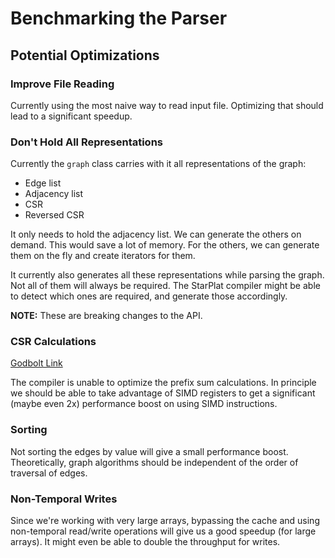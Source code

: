 # Benchmarking the Parser

## Potential Optimizations

### Improve File Reading

Currently using the most naive way to read input file. Optimizing that should
lead to a significant speedup.

### Don't Hold All Representations

Currently the `graph` class carries with it all representations of the graph:
- Edge list
- Adjacency list
- CSR
- Reversed CSR

It only needs to hold the adjacency list. We can generate the others on demand.
This would save a lot of memory. For the others, we can generate them on the fly
and create iterators for them.

It currently also generates all these representations while parsing the graph.
Not all of them will always be required. The StarPlat compiler might be able to
detect which ones are required, and generate those accordingly.

**NOTE:** These are breaking changes to the API.


### CSR Calculations

[Godbolt Link](https://godbolt.org/z/d58of58qr)

The compiler is unable to optimize the prefix sum calculations. In principle we
should be able to take advantage of SIMD registers to get a significant (maybe
even 2x) performance boost on using SIMD instructions.


### Sorting

Not sorting the edges by value will give a small performance boost.
Theoretically, graph algorithms should be independent of the order of traversal
of edges.


### Non-Temporal Writes

Since we're working with very large arrays, bypassing the cache and using
non-temporal read/write operations will give us a good speedup (for large
arrays). It might even be able to double the throughput for writes.
